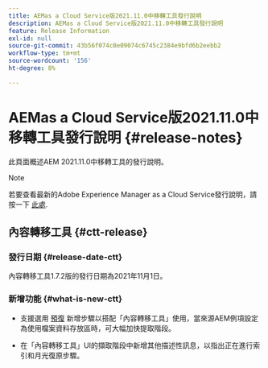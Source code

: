 ```yaml
---
title: AEMas a Cloud Service版2021.11.0中移轉工具發行說明
description: AEMas a Cloud Service版2021.11.0中移轉工具發行說明
feature: Release Information
exl-id: null
source-git-commit: 43b56f074c0e09074c6745c2384e9bfd6b2eebb2
workflow-type: tm+mt
source-wordcount: '156'
ht-degree: 8%

---
```



# AEMas a Cloud Service版2021.11.0中移轉工具發行說明 {#release-notes}

此頁面概述AEM 2021.11.0中移轉工具的發行說明。

>[!NOTE]
>若要查看最新的Adobe Experience Manager as a Cloud Service發行說明，請按一下 [此處](https://experienceleague.adobe.com/docs/experience-manager-cloud-service/release-notes/release-notes/release-notes-current.html?lang=zh-Hant).

## 內容轉移工具 {#ctt-release}

### 發行日期 {#release-date-ctt}

內容轉移工具1.7.2版的發行日期為2021年11月1日。

### 新增功能 {#what-is-new-ctt}

* 支援選用 [預復](https://experienceleague.adobe.com/docs/experience-manager-cloud-service/moving/cloud-migration/content-transfer-tool/handling-large-content-repositories.html?lang=en) 新增步驟以搭配「內容轉移工具」使用，當來源AEM例項設定為使用檔案資料存放區時，可大幅加快提取階段。

* 在「內容轉移工具」UI的擷取階段中新增其他描述性訊息，以指出正在進行索引和月光復原步驟。